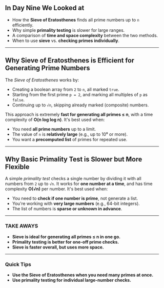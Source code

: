 ## In Day Nine We Looked at

- How the **Sieve of Eratosthenes** finds all prime numbers up to `n` efficiently.  
- Why simple **primality testing** is slower for large ranges.  
- A comparison of **time and space complexity** between the two methods.  
- When to use **sieve** vs. **checking primes individually**.

---

## Why Sieve of Eratosthenes is Efficient for Generating Prime Numbers

The *Sieve of Eratosthenes* works by:

- Creating a boolean array from `2` to `n`, all marked `true`.
- Starting from the first prime `p = 2`, and marking all multiples of `p` as `false`.
- Continuing up to `√n`, skipping already marked (composite) numbers.

This approach is extremely **fast for generating all primes ≤ n**, with a time complexity of **O(n log log n)**. It's best used when:

- You need **all prime numbers** up to a limit.
- The value of `n` is **relatively large** (e.g., up to 10⁶ or more).
- You want a **precomputed list** of primes for repeated use.

---

## Why Basic Primality Test is Slower but More Flexible

A simple *primality test* checks a single number by dividing it with all numbers from `2` up to `√n`. It works for **one number at a time**, and has time complexity **O(√n)** per number. It's best used when:

- You need to **check if one number is prime**, not generate a list.
- You're working with **very large numbers** (e.g., 64-bit integers).
- The list of numbers is **sparse or unknown in advance**.

---

### TAKE AWAYS

- **Sieve is ideal for generating all primes ≤ n in one go.**
- **Primality testing is better for one-off prime checks.**
- **Sieve is faster overall, but uses more space.**

---

### Quick Tips

- **Use the Sieve of Eratosthenes when you need many primes at once.**  
- **Use primality testing for individual large-number checks.**  

